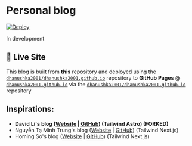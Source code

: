 # Personal blog

[![Deploy](https://github.com/dhanushka2001/blog-astro/actions/workflows/deploy.yml/badge.svg?label=Deploy)](https://github.com/dhanushka2001/blog-astro/actions)

In development

## 🚀 Live Site

This blog is built from **this** repository and deployed using the [`dhanushka2001/dhanushka2001.github.io`](https://github.com/dhanushka2001/dhanushka2001.github.io) repository to **GitHub Pages** @ [`dhanushka2001.github.io`](https://dhanushka2001.github.io) via the [`dhanushka2001/dhanushka2001.github.io`](https://github.com/dhanushka2001/dhanushka2001.github.io) repository

## Inspirations:

- **David Li's blog ([Website](https://friendlyuser.github.io/) | [GitHub](https://github.com/FriendlyUser/astro-tech-blog)) (Tailwind Astro) (FORKED)**
- Nguyễn Tạ Minh Trung's blog ([Website](https://trungtmnguyen.com/) | [GitHub](https://github.com/trungntm/trungtmnguyen.com)) (Tailwind Next.js)
- Homing So's blog ([Website](https://homing.so/) | [GitHub](https://github.com/hominsu/blog)) (Tailwind Next.js)
